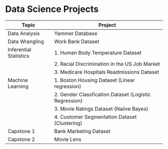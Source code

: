 # Data Science Projects 

|Topic|Project|
| --- | --- |
| Data Analysis | Yammer Database | 
| Data Wrangling | Work Bank Dataset |
| Inferential Statistics | 1. Human Body Temperature Dataset |
| | 2. Racial Discrimination in the US Job Market |
| | 3. Medicare Hospitals Readmissions Dataset |
| Machine Learning | 1. Boston Housing Dataset (Linear regression) |
| | 2. Gender Classfication Dataset (Logistic Regression) |
| | 3. Movie Ratings Dataset (Naiive Bayes) |
| | 4. Customer Segmentation Dataset (Clustering) |
| Capstone 1 | Bank Marketing Dataset |
| Capstone 2 | Movie Lens |
